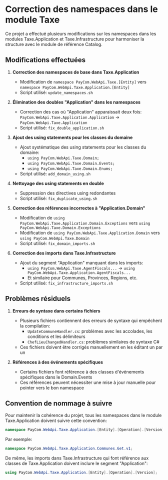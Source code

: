 # Correction des namespaces dans le module Taxe

Ce projet a effectué plusieurs modifications sur les namespaces dans les modules Taxe.Application et Taxe.Infrastructure pour harmoniser la structure avec le module de référence Catalog.

## Modifications effectuées

1. **Correction des namespaces de base dans Taxe.Application**
   - Modification de `namespace PayCom.WebApi.Taxe.[Entity]` vers `namespace PayCom.WebApi.Taxe.Application.[Entity]`
   - Script utilisé: `update_namespaces.sh`

2. **Élimination des doubles "Application" dans les namespaces**
   - Correction des cas où "Application" apparaissait deux fois: `PayCom.WebApi.Taxe.Application.Application` → `PayCom.WebApi.Taxe.Application`
   - Script utilisé: `fix_double_application.sh`

3. **Ajout des using statements pour les classes du domaine**
   - Ajout systématique des using statements pour les classes du domaine:
     - `using PayCom.WebApi.Taxe.Domain;`
     - `using PayCom.WebApi.Taxe.Domain.Events;`
     - `using PayCom.WebApi.Taxe.Domain.Enums;`
   - Script utilisé: `add_domain_using.sh`

4. **Nettoyage des using statements en double**
   - Suppression des directives using redondantes
   - Script utilisé: `fix_duplicate_using.sh`

5. **Correction des références incorrectes à "Application.Domain"**
   - Modification de `using PayCom.WebApi.Taxe.Application.Domain.Exceptions` vers `using PayCom.WebApi.Taxe.Domain.Exceptions`
   - Modification de `using PayCom.WebApi.Taxe.Application.Domain` vers `using PayCom.WebApi.Taxe.Domain`
   - Script utilisé: `fix_domain_imports.sh`

6. **Correction des imports dans Taxe.Infrastructure**
   - Ajout du segment "Application" manquant dans les imports:
     - `using PayCom.WebApi.Taxe.AgentFiscals...` → `using PayCom.WebApi.Taxe.Application.AgentFiscals...`
     - Et similaire pour Communes, Provinces, Regions, etc.
   - Script utilisé: `fix_infrastructure_imports.sh`

## Problèmes résiduels

1. **Erreurs de syntaxe dans certains fichiers**
   - Plusieurs fichiers contiennent des erreurs de syntaxe qui empêchent la compilation:
     - `UpdateCommuneHandler.cs`: problèmes avec les accolades, les conditions et les délimiteurs
     - `ChefLieuChangedHandler.cs`: problèmes similaires de syntaxe C#
   - Ces fichiers doivent être corrigés manuellement en les éditant un par un

2. **Références à des événements spécifiques**
   - Certains fichiers font référence à des classes d'événements spécifiques dans le Domain.Events
   - Ces références peuvent nécessiter une mise à jour manuelle pour pointer vers le bon namespace

## Convention de nommage à suivre

Pour maintenir la cohérence du projet, tous les namespaces dans le module Taxe.Application doivent suivre cette convention:

```csharp
namespace PayCom.WebApi.Taxe.Application.[Entity].[Operation].[Version];
```

Par exemple:
```csharp
namespace PayCom.WebApi.Taxe.Application.Communes.Get.v1;
```

De même, les imports dans Taxe.Infrastructure qui font référence aux classes de Taxe.Application doivent inclure le segment "Application":

```csharp
using PayCom.WebApi.Taxe.Application.[Entity].[Operation].[Version];
```
